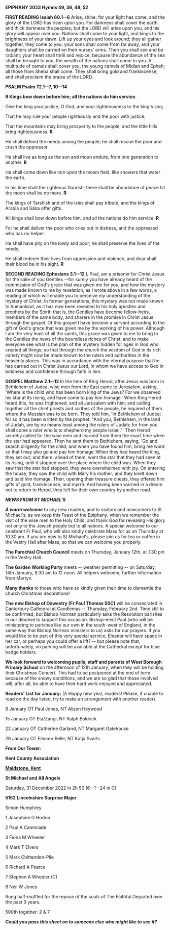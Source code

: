 **EPIPHANY 2023 Hymns 49, 36, 48, 52**

**FIRST READING Isaiah 60.1--6** Arise, shine; for your light has come,
and the glory of the LORD has risen upon you. For darkness shall cover
the earth, and thick darkness the peoples; but the LORD will arise upon
you, and his glory will appear over you. Nations shall come to your
light, and kings to the brightness of your dawn. Lift up your eyes and
look around; they all gather together, they come to you; your sons shall
come from far away, and your daughters shall be carried on their nurses'
arms. Then you shall see and be radiant; your heart shall thrill and
rejoice, because the abundance of the sea shall be brought to you, the
wealth of the nations shall come to you. A multitude of camels shall
cover you, the young camels of Midian and Ephah; all those from Sheba
shall come. They shall bring gold and frankincense, and shall proclaim
the praise of the LORD.

**PSALM Psalm 72.1--7, 10--14**

**R Kings bow down before him; all the nations do him service.**

Give the king your justice, O God, and your righteousness to the king's
son;

That he may rule your people righteously and the poor with justice;

That the mountains may bring prosperity to the people, and the little
hills bring righteousness. **R**

He shall defend the needy among the people; he shall rescue the poor and
crush the oppressor.

He shall live as long as the sun and moon endure, from one generation to
another. **R**

He shall come down like rain upon the mown field, like showers that
water the earth.

In his time shall the righteous flourish; there shall be abundance of
peace till the moon shall be no more. **R**

The kings of Tarshish and of the isles shall pay tribute, and the kings
of Arabia and Saba offer gifts.

All kings shall bow down before him, and all the nations do him
service. **R**

For he shall deliver the poor who cries out in distress, and the
oppressed who has no helper.

He shall have pity on the lowly and poor; he shall preserve the lives of
the needy.

He shall redeem their lives from oppression and violence, and dear shall
their blood be in his sight. **R**

**SECOND READING Ephesians 3.1--12** I, Paul, am a prisoner for Christ
Jesus for the sake of you Gentiles --for surely you have already heard
of the commission of God's grace that was given me for you, and how the
mystery was made known to me by revelation, as I wrote above in a few
words, a reading of which will enable you to perceive my understanding
of the mystery of Christ. In former generations, this mystery was not
made known to humankind, as it has now been revealed to his holy
apostles and prophets by the Spirit: that is, the Gentiles have become
fellow-heirs, members of the same body, and sharers in the promise in
Christ Jesus through the gospel. Of this gospel I have become a servant
according to the gift of God's grace that was given me by the working of
his power. Although I am the very least of all the saints, this grace
was given to me to bring to the Gentiles the news of the boundless
riches of Christ, and to make everyone see what is the plan of the
mystery hidden for ages in God who created all things; so that through
the church the wisdom of God in its rich variety might now be made known
to the rulers and authorities in the heavenly places. This was in
accordance with the eternal purpose that he has carried out in Christ
Jesus our Lord, in whom we have access to God in boldness and confidence
through faith in him.

**GOSPEL Matthew 2.1--12** In the time of King Herod, after Jesus was
born in Bethlehem of Judea, wise men from the East came to Jerusalem,
asking, 'Where is the child who has been born king of the Jews? For we
observed his star at its rising, and have come to pay him homage.' When
King Herod heard this, he was frightened, and all Jerusalem with him;
and calling together all the chief priests and scribes of the people, he
inquired of them where the Messiah was to be born. They told him, 'In
Bethlehem of Judea; for so it has been written by the prophet: "And you,
Bethlehem, in the land of Judah, are by no means least among the rulers
of Judah; for from you shall come a ruler who is to shepherd my people
Israel."' Then Herod secretly called for the wise men and learned from
them the exact time when the star had appeared. Then he sent them to
Bethlehem, saying, 'Go and search diligently for the child; and when you
have found him, bring me word so that I may also go and pay him
homage.'When they had heard the king, they set out; and there, ahead of
them, went the star that they had seen at its rising, until it stopped
over the place where the child was. When they saw that the star had
stopped, they were overwhelmed with joy. On entering the house, they saw
the child with Mary his mother; and they knelt down and paid him homage.
Then, opening their treasure chests, they offered him gifts of gold,
frankincense, and myrrh. And having been warned in a dream not to return
to Herod, they left for their own country by another road.

***NEWS FROM ST MICHAEL\'S***

***A warm welcome*** to any new readers, and to visitors and newcomers
to St Michael\'s, as we keep this Feast of the Epiphany, when we
remember the visit of the wise men to the Holy Child, and thank God for
revealing His glory not only to the Jewish people but to all nations. A
special welcome to our celebrant Fr Paul, who will also kindly celebrate
Mass for us on Thursday at 10.30 am. If you are new to St Michael\'s,
please join us for tea or coffee in the Vestry Hall after Mass, so that
we can welcome you properly.

**The Parochial Church Council** meets on Thursday, January 12th, at
7.30 pm in the Vestry Hall.

**The Garden Working Party** meets -- weather permitting -- on Saturday,
14th January, 9.30 am to 12 noon. All helpers welcome; further
information from Martyn.

**Many thanks** to those who have so kindly given their time to
dismantle the church Christmas decorations!

**The new Bishop of Oswestry (Fr Paul Thomas SSC)** will be consecrated
in Canterbury Cathedral at Candlemas -- Thursday, February 2nd. Time
still to be confirmed, but Bishop Norman particularly asks the
Resolution parishes in our diocese to support this occasion.
Bishop-elect Paul (who will be ministering to parishes like our own in
the south-west of England, in the same way that Bishop Norman ministers
to us) asks for our prayers. If you would like to be part of this very
special service, Eleanor will have space in her car, or perhaps you
could offer a lift? -- but please note that, unfortunately, no parking
will be available at the Cathedral except for blue badge holders.

**We look forward to welcoming pupils, staff and parents of West Borough
Primary School** on the afternoon of 12th January, when they will be
holding their Christmas Concert. This had to be postponed at the end of
term because of the snowy conditions, and we are so glad that those
involved will, after all, be able to have their hard work enjoyed and
appreciated.

**Readers\' List for January:** (A Happy new year, readers! Please, if
unable to read on the day listed, try to make an arrangement with
another reader).

8 January OT Paul Jones, NT Alison Heywood

15 January OT Eta/Zangi, NT Ralph Baldock

22 January OT Catherine Garland, NT Margaret Gatehouse

29 January OT Eleanor Relle, NT Katja Svarts

**From Our Tower:**

**Kent County Association**

[**Maidstone,
Kent**](https://dove.cccbr.org.uk/detail.php?tower=12644#_blank)

**St Michael and All Angels**

Saturday, 31 December 2022 in 2h 50 (6--1--24 in C)

**5152** **Lincolnshire Surprise Major**

Simon Humphrey

1 Josephine D Horton

2 Paul A Cammiade

3 Fiona M Wheeler

4 Mark T Elvers

5 Mark Chittenden-Pile

6 Richard A Pearce

7 Stephen A Wheeler (C)

8 Neil W Jones

Rung half-muffled for the repose of the souls of The Faithful Departed
over the past 3 years.

500th together: 2 & 7

***Could you pass this sheet on to someone else who might like to see
it?***
